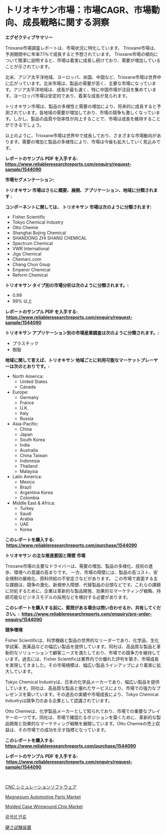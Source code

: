 <p><h1>トリオキサン市場：市場CAGR、市場動向、成長戦略に関する洞察</h1></p><p><strong>エグゼクティブサマリー</strong></p>
<p><p>Trioxane市場調査レポートは、市場状況に特化しています。 Trioxane市場は、予測期間中に年率7.1％で成長すると予想されています。 Trioxane市場の傾向について簡潔に説明すると、市場は着実に成長し続けており、需要が増加していることが示されています。</p><p>北米、アジア太平洋地域、ヨーロッパ、米国、中国など、Trioxane市場は世界中に広がっています。北米市場は、製品の需要が高く、主要な市場になっています。アジア太平洋地域は、成長が最も速く、特に中国市場が注目を集めています。ヨーロッパ市場は安定的であり、着実な成長が見られます。</p><p>トリオキサン市場は、製品の多様性と需要の増加により、将来的に成長すると予測されています。各地域の需要が増加しており、市場の競争も激しくなっています。しかし、製品の品質や効率性が向上することで、市場は成長を維持することができるでしょう。</p><p>以上のように、Trioxane市場は世界中で成長しており、さまざまな市場動向があります。需要の増加と製品の多様性により、市場は今後も拡大していく見込みです。</p></p>
<p><strong>レポートのサンプル PDF を入手する: <a href="https://www.reliableresearchreports.com/enquiry/request-sample/1544090">https://www.reliableresearchreports.com/enquiry/request-sample/1544090</a></strong></p>
<p><strong>市場セグメンテーション:</strong></p>
<p><strong> トリオキサン 市場はさらに概要、展開、アプリケーション、地域に分類されます :</strong></p>
<p><strong>コンポーネントに関しては、 トリオキサン 市場は次のように分類されます: &nbsp;</strong></p>
<p><ul><li>Fisher Scientific</li><li>Tokyo Chemical Industry</li><li>Otto Chemie</li><li>Shanghai Bojing Chemical</li><li>SHANDONG ZHI SHANG CHEMICAL</li><li>Spectrum Chemical</li><li>VWR International</li><li>Jigs Chemical</li><li>Chemarc.com</li><li>Chang Chun Goup</li><li>Emperor Chemical</li><li>Reform Chemical</li></ul></p>
<p><strong> トリオキサン タイプ別の市場分析は次のように分類されます。:</strong></p>
<p><ul><li>0.99</li><li>99% 以上</li></ul></p>
<p><strong>レポートのサンプル PDF を入手する: &nbsp;<a href="https://www.reliableresearchreports.com/enquiry/request-sample/1544090">https://www.reliableresearchreports.com/enquiry/request-sample/1544090</a></strong></p>
<p><strong> トリオキサン アプリケーション別の市場産業調査は次のように分類されます。:</strong></p>
<p><ul><li>プラスチック</li><li>樹脂</li></ul></p>
<p><strong>地域に関して言えば、トリオキサン 地域ごとに利用可能なマーケットプレーヤーは次のとおりです。:</strong></p>
<p><ul>
    <li>
        North America:
        <ul>
            <li>United States</li>
            <li>Canada</li>
        </ul>
    </li>
    <li>
        Europe:
        <ul>
            <li>Germany</li>
            <li>France</li>
            <li>U.K.</li>
            <li>Italy</li>
            <li>Russia</li>
        </ul>
    </li>
    <li>
        Asia-Pacific:
        <ul>
            <li>China</li>
            <li>Japan</li>
            <li>South Korea</li>
            <li>India</li>
            <li>Australia</li>
            <li>China Taiwan</li>
            <li>Indonesia</li>
            <li>Thailand</li>
            <li>Malaysia</li>
        </ul>
    </li>
    <li>
        Latin America:
        <ul>
            <li>Mexico</li>
            <li>Brazil</li>
            <li>Argentina Korea</li>
            <li>Colombia</li>
        </ul>
    </li>
    <li>
        Middle East & Africa:
        <ul>
            <li>Turkey</li>
            <li>Saudi</li>
            <li>Arabia</li>
            <li>UAE</li>
            <li>Korea</li>
        </ul>
    </li>
    </ul></p>
<p><strong>このレポートを購入する: &nbsp;<a href="https://www.reliableresearchreports.com/purchase/1544090">https://www.reliableresearchreports.com/purchase/1544090</a></strong></p>
<p><strong>トリオキサン の主な推進要因と障壁 市場</strong></p>
<p><p>Trioxane市場の主要なドライバーは、需要の増加、製品の多様化、技術の進歩、環境への意識の高まりです。 一方、市場の障壁には、製品の高コスト、安全規制の厳格化、原料供給の不安定さなどがあります。 この市場で直面する主な課題は、競争の激化、新規参入障壁、代替製品の台頭などです。これらの課題に対処するために、企業は革新的な製品開発、効果的なマーケティング戦略、持続可能なビジネスモデルの採用などを検討する必要があります。</p></p>
<p><strong>このレポートを購入する前に、質問がある場合は問い合わせるか、共有してください。:&nbsp; <a href="https://www.reliableresearchreports.com/enquiry/pre-order-enquiry/1544090">https://www.reliableresearchreports.com/enquiry/pre-order-enquiry/1544090</a></strong></p>
<p><strong>競争環境</strong></p>
<p><p>Fisher Scientificは、科学機器と製品の世界的なリーダーであり、化学品、生化学試薬、医薬品などの幅広い製品を提供しています。同社は、高品質な製品と革新的なソリューションで顧客ニーズを満たしており、市場での競争力を維持しています。過去には、Fisher Scientificは業界内での優れた評判を築き、市場成長を実現してきました。その市場規模は、幅広い製品ラインアップにより着実に拡大しています。</p><p>Tokyo Chemical Industryは、日本の化学品メーカーであり、幅広い製品を提供しています。同社は、高品質な製品と優れたサービスにより、市場での強力なプレゼンスを築いています。その過去の実績や市場成長により、Tokyo Chemical Industryは競争力のある企業として認識されています。</p><p>Otto Chemieは、化学製品メーカーとして知られており、市場での重要なプレイヤーの一つです。同社は、市場で確固たるポジションを築くために、革新的な製品開発と効果的なマーケティング戦略を展開しています。Otto Chemieの売上収益は、その市場での成功を示す指標となっています。</p></p>
<p><strong>このレポートを購入する: &nbsp; <a href="https://www.reliableresearchreports.com/purchase/1544090">https://www.reliableresearchreports.com/purchase/1544090</a></strong></p>
<p><strong>レポートのサンプル PDF を入手する: &nbsp;<a href="https://www.reliableresearchreports.com/enquiry/request-sample/1544090">https://www.reliableresearchreports.com/enquiry/request-sample/1544090</a></strong><strong></strong></p>
<p>&nbsp;</p>
<p><p><a href="https://github.com/zjkmgcs938405/Market-Research-Report-List-1/blob/main/325004613426.md">CNC シミュレーションソフトウェア</a></p><p><a href="https://issuu.com/reportprime-2/docs/magnesium-automotive-parts-market-size-2030.pptx">Magnesium Automotive Parts Market</a></p><p><a href="https://github.com/luckyshygirl/Market-Research-Report-List-3/blob/main/molded-case-wirewound-chip-market.md">Molded Case Wirewound Chip Market</a></p><p><a href="https://github.com/KellyLyncyh543964/Market-Research-Report-List-1/blob/main/339058612270.md">광색성 안료</a></p><p><a href="https://github.com/roulaayoub-saad/Market-Research-Report-List-1/blob/main/960015913423.md">硬さ試験装置</a></p></p>